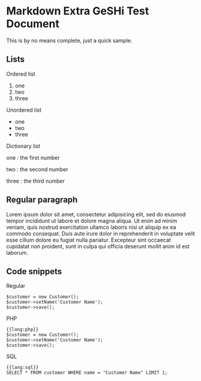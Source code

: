 Markdown Extra GeSHi Test Document
==================================

This is by no means complete, just a quick sample.

Lists
-----

Ordered list

1. one
2. two
3. three

Unordered list

* one
* two
* three

Dictionary list

one
:   the first number

two
:   the second number

three
:   the third number

Regular paragraph
-----------------

Lorem ipsum dolor sit amet, consectetur adipisicing elit, sed do eiusmod tempor incididunt ut labore et dolore magna aliqua. Ut enim ad minim veniam, quis nostrud exercitation ullamco laboris nisi ut aliquip ex ea commodo consequat. Duis aute irure dolor in reprehenderit in voluptate velit esse cillum dolore eu fugiat nulla pariatur. Excepteur sint occaecat cupidatat non proident, sunt in culpa qui officia deserunt mollit anim id est laborum.

Code snippets
-------------

Regular

	$customer = new Customer();
	$customer->setName('Customer Name');
	$customer->save();

PHP

	{{lang:php}}
	$customer = new Customer();
	$customer->setName('Customer Name');
	$customer->save();

SQL

	{{lang:sql}}
	SELECT * FROM customer WHERE name = "Customer Name" LIMIT 1;
